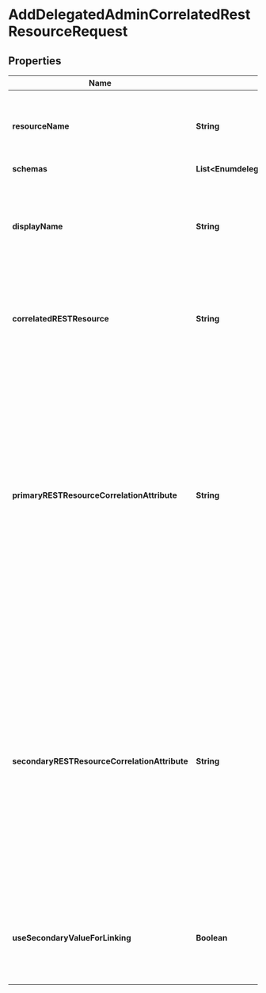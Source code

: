 

# AddDelegatedAdminCorrelatedRestResourceRequest


## Properties

| Name | Type | Description | Notes |
|------------ | ------------- | ------------- | -------------|
|**resourceName** | **String** | Name of the new Delegated Admin Correlated REST Resource |  |
|**schemas** | **List&lt;EnumdelegatedAdminCorrelatedRestResourceSchemaUrn&gt;** |  |  [optional] |
|**displayName** | **String** | A human readable display name for this Delegated Admin Correlated REST Resource. |  |
|**correlatedRESTResource** | **String** | The REST Resource Type that will be linked to this REST Resource Type. |  |
|**primaryRESTResourceCorrelationAttribute** | **String** | The LDAP attribute from the parent REST Resource Type whose value will be used to match objects in the Delegated Admin Correlated REST Resource. This attribute must be writeable when use-secondary-value-for-linking is enabled. |  |
|**secondaryRESTResourceCorrelationAttribute** | **String** | The LDAP attribute from the Delegated Admin Correlated REST Resource whose value will be matched with the primary-rest-resource-correlation-attribute. This attribute must be writeable when use-secondary-value-for-linking is disabled. |  |
|**useSecondaryValueForLinking** | **Boolean** | Indicates whether links should be created using the secondary correlation attribute value. |  [optional] |



